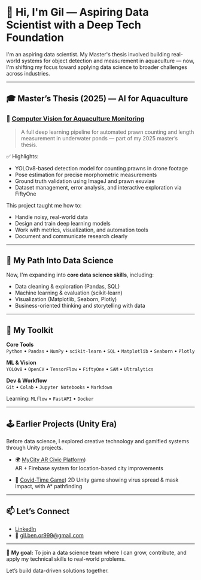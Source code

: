 # 👋 Hi, I'm Gil — Aspiring Data Scientist with a Deep Tech Foundation

I'm an aspiring data scientist. My Master's thesis involved building real-world systems for object detection and measurement in aquaculture — now, I'm shifting my focus toward applying data science to broader challenges across industries.

---

## 🎓 Master’s Thesis (2025) — AI for Aquaculture

### 🦐 [Computer Vision for Aquaculture Monitoring](https://github.com/gbo999/Computer-Vision-for-Aquaculture-Monitoring-Robot)

> A full deep learning pipeline for automated prawn counting and length measurement in underwater ponds — part of my 2025 master’s thesis.

✅ Highlights:
- YOLOv8-based detection model for counting prawns in drone footage  
- Pose estimation  for precise morphometric measurements  
- Ground truth validation using ImageJ and prawn exuviae  
- Dataset management, error analysis, and interactive exploration via FiftyOne  


This project taught me how to:
- Handle noisy, real-world data
- Design and train deep learning models
- Work with metrics, visualization, and automation tools
- Document and communicate research clearly

---

## 🎯 My Path Into Data Science

Now, I'm expanding into **core data science skills**, including:
- Data cleaning & exploration (Pandas, SQL)
- Machine learning & evaluation (scikit-learn)
- Visualization (Matplotlib, Seaborn, Plotly)
- Business-oriented thinking and storytelling with data

---

## 🧰 My Toolkit

**Core Tools**  
`Python` • `Pandas` • `NumPy` • `scikit-learn` • `SQL` • `Matplotlib` • `Seaborn` • `Plotly`

**ML & Vision**  
`YOLOv8` • `OpenCV` • `TensorFlow` • `FiftyOne` • `SAM` • `Ultralytics`

**Dev & Workflow**  
`Git` • `Colab` • `Jupyter Notebooks` • `Markdown`

Learning: `MLflow` • `FastAPI` • `Docker`

---

## 🕹️ Earlier Projects (Unity Era)

Before data science, I explored creative technology and gamified systems through Unity projects.

- 🌍 [MyCity AR Civic Platform](https://github.com/gbo999/location-based-social-media))  
  AR + Firebase system for location-based city improvements

- 🦠 [Covid-Time Game](https://github.com/gbo999/Covid-Time))
  2D Unity game showing virus spread & mask impact, with A* pathfinding

---

## 📫 Let’s Connect

- [LinkedIn](https://www.linkedin.com/in/gil-ben-or/)
- 📧 [gil.ben.or999@gmail.com](mailto:gil.ben.or999@gmail.com)

---

🎯 **My goal:** To join a data science team where I can grow, contribute, and apply my technical skills to real-world problems.

Let’s build data-driven solutions together.
